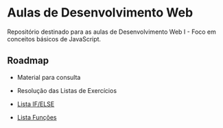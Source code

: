 
# Aulas de Desenvolvimento Web

Repositório destinado para as aulas de  Desenvolvimento Web I - Foco em conceitos básicos de JavaScript.



## Roadmap

- Material para consulta

- Resolução das Listas de Exercícios
 - [Lista IF/ELSE](https://github.com/Adeilsoara/DesenvolvimentoWeb/blob/master/aula05/script.js)

 - [Lista Funções](https://github.com/Adeilsoara/DesenvolvimentoWeb/blob/master/aula09/script.js)





